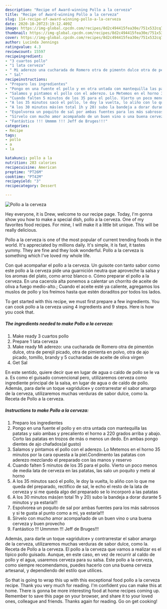 ```yaml
---
description: "Recipe of Award-winning Pollo a la cerveza"
title: "Recipe of Award-winning Pollo a la cerveza"
slug: 114-recipe-of-award-winning-pollo-a-la-cerveza
date: 2020-10-20T23:19:12.409Z
image: https://img-global.cpcdn.com/recipes/8d2c494415fea30e/751x532cq70/pollo-a-la-cerveza-foto-principal.jpg
thumbnail: https://img-global.cpcdn.com/recipes/8d2c494415fea30e/751x532cq70/pollo-a-la-cerveza-foto-principal.jpg
cover: https://img-global.cpcdn.com/recipes/8d2c494415fea30e/751x532cq70/pollo-a-la-cerveza-foto-principal.jpg
author: Lucinda Jennings
ratingvalue: 4.3
reviewcount: 15597
recipeingredient:
- "3 cuartos pollo"
- "1 lata cerveza"
- " Mi aderezo una cucharada de Romero otra de pimentn dulce otra de perejil picado otra de pimienta en polvo otra de ajo picado tomillo brandy y 5 cucharadas de aceite de oliva virgen"
- " Sal"
recipeinstructions:
- "Preparo los ingredientes"
- "Pongo en una fuente el pollo y en otra untada con mantequilla las patatas y salo ambas y precaliento el horno a 220 grados arriba y abajo. Corto las patatas en trozos de más o menos un dedo. En ambas pongo dientes de ajo chafados(al gusto)"
- "Salamos y pintamos el pollo con el aderezo. Lo Metemos en el horno 35 minutos por la cara opuesta a la piel.Condimento las patatas con aderezo mezclando el preparado con las manos y reservo"
- "Cuando falten 5 minutos de los 35 para el pollo. Vierto un poco menos de media lata de cerveza en las patatas, las salo un poquito y meto al horno"
- "A los 35 minutos sacó el pollo, le doy la vuelta, lo aliño con lo que me queda del preparado, rectifico de sal, le echo el resto de la lata de cerveza y si me queda algo del preparado se lo incorporó a las patatas"
- "A los 30 minutos más(en total 1h y 20) subo la bandeja a dorar durante 5 minutos y ya estaría!!!"
- "Espolvorea un poquito de sal por ambas fuentes para los más sabrosos y si te gusta al punto como a mi, ya estaría!!!"
- "Sírvelo con mucho amor acompañado de un buen vino o una buena cerveza y buen provecho"
- "Fantástico !!! Ummmm !!! Jeff de Bruges!!!"
categories:
- Recipe
tags:
- pollo
- a
- la

katakunci: pollo a la 
nutrition: 283 calories
recipecuisine: American
preptime: "PT26M"
cooktime: "PT42M"
recipeyield: "3"
recipecategory: Dessert

---
```



![Pollo a la cerveza](https://img-global.cpcdn.com/recipes/8d2c494415fea30e/751x532cq70/pollo-a-la-cerveza-foto-principal.jpg)

Hey everyone, it is Drew, welcome to our recipe page. Today, I'm gonna show you how to make a special dish, pollo a la cerveza. One of my favorites food recipes. For mine, I will make it a little bit unique. This will be really delicious.

Pollo a la cerveza is one of the most popular of current trending foods in the world. It's appreciated by millions daily. It's simple, it is fast, it tastes yummy. They are fine and they look wonderful. Pollo a la cerveza is something which I've loved my whole life.

Con qué acompañar el pollo a la cerveza. Un guisote con tanto sabor como este pollo a la cerveza pide una guarnición neutra que aproveche la salsa y los aromas del plato, como arroz blanco o. Cómo preparar el pollo a la cerveza. En una cacerola alta ponemos a calentar un chorrito de aceite de oliva a fuego medio-alto.; Cuando el aceite esté ya caliente, agregamos los muslos de pollo y los freímos hasta que estén doraditos por todos los lados.


To get started with this recipe, we must first prepare a few ingredients. You can cook pollo a la cerveza using 4 ingredients and 9 steps. Here is how you cook that.

<!--inarticleads1-->

##### The ingredients needed to make Pollo a la cerveza:

1. Make ready 3 cuartos pollo
1. Prepare 1 lata cerveza
1. Make ready  Mi aderezo: una cucharada de Romero otra de pimentón dulce, otra de perejil picado, otra de pimienta en polvo, otra de ajo picado, tomillo, brandy y 5 cucharadas de aceite de oliva virgen
1. Get  Sal


En este sentido, quiere decir que en lugar de agua o caldo de pollo se le va a. Es como el guisado convencional pero, utilizaremos cerveza como ingrediente principal de la salsa, en lugar de agua o de caldo de pollo. Además, para darle un toque «agridulce» y contrarrestar el sabor amargo de la cerveza, utilizaremos muchas verduras de sabor dulce, como la. Receta de Pollo a la cerveza. 

<!--inarticleads2-->

##### Instructions to make Pollo a la cerveza:

1. Preparo los ingredientes
1. Pongo en una fuente el pollo y en otra untada con mantequilla las patatas y salo ambas y precaliento el horno a 220 grados arriba y abajo. Corto las patatas en trozos de más o menos un dedo. En ambas pongo dientes de ajo chafados(al gusto)
1. Salamos y pintamos el pollo con el aderezo. Lo Metemos en el horno 35 minutos por la cara opuesta a la piel.Condimento las patatas con aderezo mezclando el preparado con las manos y reservo
1. Cuando falten 5 minutos de los 35 para el pollo. Vierto un poco menos de media lata de cerveza en las patatas, las salo un poquito y meto al horno
1. A los 35 minutos sacó el pollo, le doy la vuelta, lo aliño con lo que me queda del preparado, rectifico de sal, le echo el resto de la lata de cerveza y si me queda algo del preparado se lo incorporó a las patatas
1. A los 30 minutos más(en total 1h y 20) subo la bandeja a dorar durante 5 minutos y ya estaría!!!
1. Espolvorea un poquito de sal por ambas fuentes para los más sabrosos y si te gusta al punto como a mi, ya estaría!!!
1. Sírvelo con mucho amor acompañado de un buen vino o una buena cerveza y buen provecho
1. Fantástico !!! Ummmm !!! Jeff de Bruges!!!


Además, para darle un toque «agridulce» y contrarrestar el sabor amargo de la cerveza, utilizaremos muchas verduras de sabor dulce, como la. Receta de Pollo a la cerveza. El pollo a la cerveza que vamos a realizar es el típico pollo guisado. Aunque, en este caso, en vez de recurrir al caldo de pollo y el agua, usaremos cerveza para su salsa. Este pollo a la cerveza, como siempre recomendamos, puedes hacerlo con una buena cerveza artesanal, y dependiendo del estilo que utilices. 

So that is going to wrap this up with this exceptional food pollo a la cerveza recipe. Thank you very much for reading. I'm confident you can make this at home. There is gonna be more interesting food at home recipes coming up. Remember to save this page on your browser, and share it to your loved ones, colleague and friends. Thanks again for reading. Go on get cooking!
